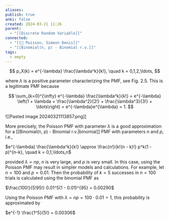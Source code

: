 ```yaml
---
aliases: 
publish: true
anki: false
created: 2024-03-21 11:26
parent:
  - "[[Discrete Random Variable]]"
connected:
  - "[[👤 Poisson, Simeon Denis]]"
  - "[[Binomial(n, p) - Binomial r.v.]]"
tags:
  - empty
---
```


$$ p_X(k) = e^{-\lambda} \frac{\lambda^k}{k!}, \quad k = 0,1,2,\ldots, $$

where $\lambda$ is a positive parameter characterizing the PMF, see Fig. 2.5. This is a legitimate PMF because

$$ \sum_{k=0}^{\infty} e^{-\lambda} \frac{\lambda^k}{k!} = e^{-\lambda} \left(1 + \lambda + \frac{\lambda^2}{2!} + \frac{\lambda^3}{3!} + \ldots\right) = e^{-\lambda}e^{\lambda} = 1. $$

![[Pasted image 20240321113857.png]]

More precisely, the Poisson PMF with parameter $\lambda$ is a good approximation for a [[Binomial(n, p) - Binomial r.v.|binomial]]  PMF with parameters $n$ and $p$, i.e.,

$e^{-\lambda} \frac{\lambda^k}{k!} \approx \frac{n!}{k!(n - k)!} p^k(1 - p)^{n-k}, \quad k = 0,1,\ldots,n$

provided $\lambda = np$, $n$ is very large, and $p$ is very small. In this case, using the Poisson PMF may result in simpler models and calculations. For example, let $n = 100$ and $p = 0.01$. Then the probability of $k = 5$ successes in $n = 100$ trials is calculated using the binomial PMF as

$\frac{100!}{5!95!} 0.01^5(1 - 0.01)^{95} = 0.00290$

Using the Poisson PMF with $\lambda = np = 100 \cdot 0.01 = 1$, this probability is approximated by

$e^{-1} \frac{1^5}{5!} = 0.00306$


